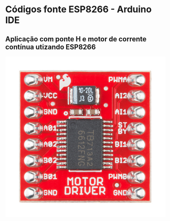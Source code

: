 # Códigos fonte ESP8266 - Arduino IDE

Aplicação com ponte H e motor de corrente contínua utizando ESP8266
------
<p align="center">
  <img src="../../../../Imagens/TB6612FNG.jpg" width="640">
</p>
